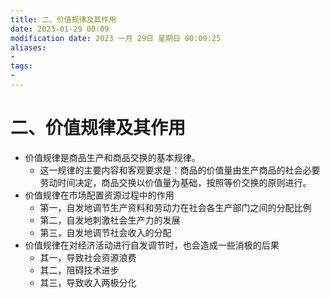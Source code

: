 ```yaml
---
title: 二、价值规律及其作用
date: 2023-01-29 00:09
modification date: 2023 一月 29日 星期日 00:09:25
aliases: 
- 
tags: 
- 
---
```


# 二、价值规律及其作用

- 价值规律是商品生产和商品交换的基本规律。
	- 这一规律的主要内容和客观要求是：商品的价值量由生产商品的社会必要劳动时间决定，商品交换以价值量为基础，按照等价交换的原则进行。
- 价值规律在市场配置资源过程中的作用
	- 第一，自发地调节生产资料和劳动力在社会各生产部门之间的分配比例
	- 第二，自发地刺激社会生产力的发展
	- 第三，自发地调节社会收入的分配
- 价值规律在对经济活动进行自发调节时，也会造成一些消极的后果
	- 其一，导致社会资源浪费
	- 其二，阻碍技术进步
	- 其三，导致收入两极分化